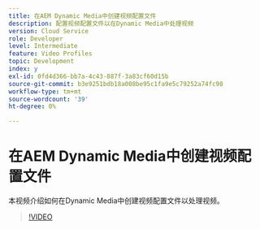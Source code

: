 ```yaml
---
title: 在AEM Dynamic Media中创建视频配置文件
description: 配置视频配置文件以在Dynamic Media中处理视频
version: Cloud Service
role: Developer
level: Intermediate
feature: Video Profiles
topic: Development
index: y
exl-id: 0fd4d366-bb7a-4c43-887f-3a83cf60d15b
source-git-commit: b3e9251bdb18a008be95c1fa9e5c79252a74fc98
workflow-type: tm+mt
source-wordcount: '39'
ht-degree: 0%

---
```


# 在AEM Dynamic Media中创建视频配置文件

本视频介绍如何在Dynamic Media中创建视频配置文件以处理视频。

>[!VIDEO](https://video.tv.adobe.com/v/335382?quality=12&learn=on)

